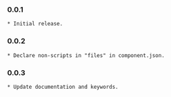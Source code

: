 ### 0.0.1
    * Initial release.

### 0.0.2
    * Declare non-scripts in "files" in component.json.

### 0.0.3
    * Update documentation and keywords.

